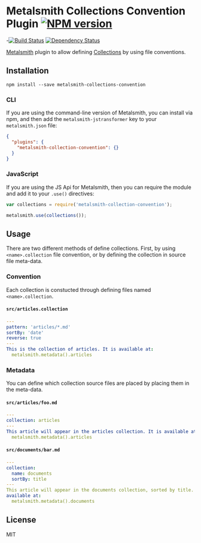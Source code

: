 # Metalsmith Collections Convention Plugin [![NPM version](https://img.shields.io/npm/v/metalsmith-collections-convention.svg)](https://www.npmjs.org/package/metalsmith-collections-convention)

-[![Build Status](https://img.shields.io/travis/RobLoach/metalsmith-collections-convention/master.svg)](https://travis-ci.org/RobLoach/metalsmith-collections-convention)
[![Dependency Status](https://david-dm.org/RobLoach/metalsmith-collections-convention.png)](https://david-dm.org/RobLoach/metalsmith-collections-convention)

[Metalsmith](http://metalsmith.io) plugin to allow defining [Collections](https://github.com/segmentio/metalsmith-collections) by using file conventions.

## Installation

    npm install --save metalsmith-collections-convention

### CLI

If you are using the command-line version of Metalsmith, you can install via npm, and then add the `metalsmith-jstransformer` key to your `metalsmith.json` file:

```json
{
  "plugins": {
    "metalsmith-collection-convention": {}
  }
}
```

### JavaScript

If you are using the JS Api for Metalsmith, then you can require the module and add it to your `.use()` directives:

```js
var collections = require('metalsmith-collection-convention');

metalsmith.use(collections());
```

## Usage

There are two different methods of define collections. First, by using `<name>.collection` file convention, or by defining the collection in source file meta-data.

### Convention

Each collection is constucted through defining files named `<name>.collection`.

#### `src/articles.collection`
``` yaml
---
pattern: 'articles/*.md'
sortBy: 'date'
reverse: true
---
This is the collection of articles. It is available at:
  metalsmith.metadata().articles
```

### Metadata

You can define which collection source files are placed by placing them in the meta-data.

#### `src/articles/foo.md`
``` yaml
---
collection: articles
---
This article will appear in the articles collection. It is available at:
  metalsmith.metadata().articles
```

#### `src/documents/bar.md`
``` yaml
---
collection:
  name: documents
  sortBy: title
---
This article will appear in the documents collection, sorted by title. It is
available at:
  metalsmith.metadata().documents
```

## License

MIT

